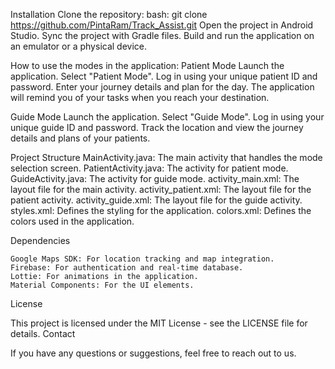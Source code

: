 Installation
Clone the repository:
bash: git clone https://github.com/PintaRam/Track_Assist.git
Open the project in Android Studio.
Sync the project with Gradle files.
Build and run the application on an emulator or a physical device.

How to use the modes in the application:
Patient Mode
    Launch the application.
    Select "Patient Mode".
    Log in using your unique patient ID and password.
    Enter your journey details and plan for the day.
    The application will remind you of your tasks when you reach your destination.

Guide Mode
    Launch the application.
    Select "Guide Mode".
    Log in using your unique guide ID and password.
    Track the location and view the journey details and plans of your patients.

Project Structure
    MainActivity.java: The main activity that handles the mode selection screen.
    PatientActivity.java: The activity for patient mode.
    GuideActivity.java: The activity for guide mode.
    activity_main.xml: The layout file for the main activity.
    activity_patient.xml: The layout file for the patient activity.
    activity_guide.xml: The layout file for the guide activity.
    styles.xml: Defines the styling for the application.
    colors.xml: Defines the colors used in the application.

Dependencies

    Google Maps SDK: For location tracking and map integration.
    Firebase: For authentication and real-time database.
    Lottie: For animations in the application.
    Material Components: For the UI elements.

License

This project is licensed under the MIT License - see the LICENSE file for details.
Contact

If you have any questions or suggestions, feel free to reach out to us.
